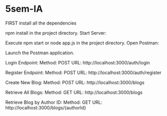 # 5sem-IA
FIRST install all the dependencies

npm install in the project directory.
Start Server:

Execute npm start or node app.js in the project directory.
Open Postman:

Launch the Postman application.

Login Endpoint:
Method: POST
URL: http://localhost:3000/auth/login

Register Endpoint:
Method: POST
URL: http://localhost:3000/auth/register

Create New Blog:
Method: POST
URL: http://localhost:3000/blogs

Retrieve All Blogs:
Method: GET
URL: http://localhost:3000/blogs

Retrieve Blog by Author ID:
Method: GET
URL: http://localhost:3000/blogs/{authorId}
